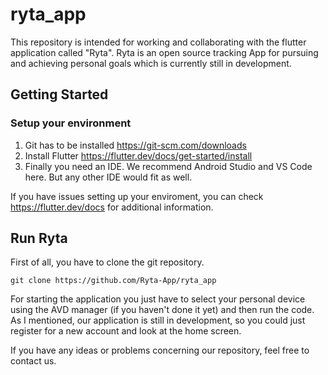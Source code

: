 # ryta_app

This repository is intended for working and collaborating with the flutter application called "Ryta". Ryta is an open source tracking App for pursuing and achieving personal goals which is currently still in development.

## Getting Started

### Setup your environment

1. Git has to be installed https://git-scm.com/downloads
2. Install Flutter https://flutter.dev/docs/get-started/install
3. Finally you need an IDE. We recommend Android Studio and VS Code here. But any other IDE would fit as well.

If you have issues setting up your enviroment, you can check https://flutter.dev/docs for additional information.

## Run Ryta

First of all, you have to clone the git repository.
```
git clone https://github.com/Ryta-App/ryta_app
```
For starting the application you just have to select your personal device using the AVD manager (if you haven't done it yet) and then run the code.
As I mentioned, our application is still in development, so you could just register for a new account and look at the home screen.

If you have any ideas or problems concerning our repository, feel free to contact us. 
